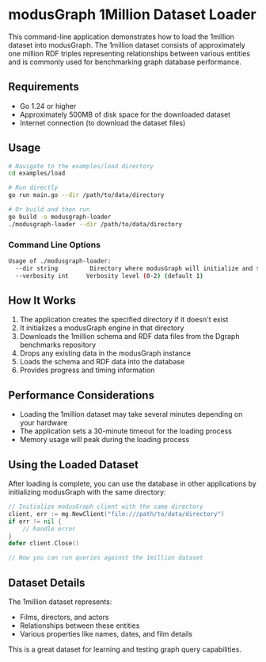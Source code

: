 # modusGraph 1Million Dataset Loader

This command-line application demonstrates how to load the 1million dataset into modusGraph. The
1million dataset consists of approximately one million RDF triples representing relationships
between various entities and is commonly used for benchmarking graph database performance.

## Requirements

- Go 1.24 or higher
- Approximately 500MB of disk space for the downloaded dataset
- Internet connection (to download the dataset files)

## Usage

```sh
# Navigate to the examples/load directory
cd examples/load

# Run directly
go run main.go --dir /path/to/data/directory

# Or build and then run
go build -o modusgraph-loader
./modusgraph-loader --dir /path/to/data/directory
```

### Command Line Options

```sh
Usage of ./modusgraph-loader:
  --dir string         Directory where modusGraph will initialize and store the 1million dataset (required)
  --verbosity int     Verbosity level (0-2) (default 1)
```

## How It Works

1. The application creates the specified directory if it doesn't exist
2. It initializes a modusGraph engine in that directory
3. Downloads the 1million schema and RDF data files from the Dgraph benchmarks repository
4. Drops any existing data in the modusGraph instance
5. Loads the schema and RDF data into the database
6. Provides progress and timing information

## Performance Considerations

- Loading the 1million dataset may take several minutes depending on your hardware
- The application sets a 30-minute timeout for the loading process
- Memory usage will peak during the loading process

## Using the Loaded Dataset

After loading is complete, you can use the database in other applications by initializing modusGraph
with the same directory:

```go
// Initialize modusGraph client with the same directory
client, err := mg.NewClient("file:///path/to/data/directory")
if err != nil {
    // handle error
}
defer client.Close()

// Now you can run queries against the 1million dataset
```

## Dataset Details

The 1million dataset represents:

- Films, directors, and actors
- Relationships between these entities
- Various properties like names, dates, and film details

This is a great dataset for learning and testing graph query capabilities.
